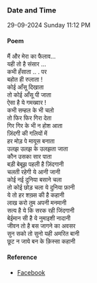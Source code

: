 ### Date and Time

29-09-2024 Sunday 11:12 PM

#### Poem

मैं और मेरा का फैलाव... <br />
यही तो है संसार ... <br />
कभी हँसाता .. . पर <br />
बहोत ही रुलाता ! <br />
कोई आँसू दिखाता <br />
तो कोई आँसू पी जाता <br />
ऐसा है ये गमख्वार ! <br />
कभी सम्हल के भी चलो <br />
तो फिर फिर गिरा देता <br />
गिर गिर के भी न होश आता <br />
ज़िंदगी की गलियों में <br />
हर मोड़ पे मायूस बनाता <br />
उलझ उलझ के उलझता जाता <br />
कौन उसका सार पाता <br />
बड़ी बेबूझ पहली है ज़िंदगानी <br />
चलती रहेगी ये आनी जानी <br />
कोई नई दुनिया बसाने चला <br />
तो कोई छोड़ चला ये दुनिया फ़ानी <br />
ये तो हर शख़्स की है कहानी <br />
लाख करो तुम अपनी मनमानी <br />
सत्य है ये कि सरक रही जिंदगानी <br />
बेईमान सी है ये नुमाइशी नादानी <br />
जीवन तो है बस जागने का अवसर <br />
सुन सको तो सुनो यही अमरित बानी <br />
छूट न जाये बन के क़िस्सा कहानी

#### Reference

* [Facebook](https://www.facebook.com/share/v/TWBxzBWBo3vL25zs/?mibextid=xfxF2i)
